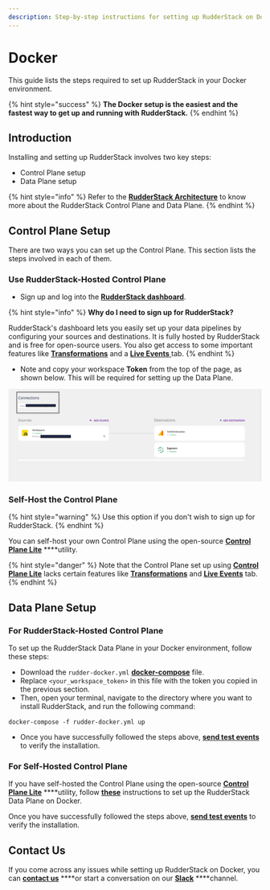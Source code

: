 ```yaml
---
description: Step-by-step instructions for setting up RudderStack on Docker.
---
```


# Docker

This guide lists the steps required to set up RudderStack in your Docker environment.

{% hint style="success" %}
**The Docker setup is the easiest and the fastest way to get up and running with RudderStack.**
{% endhint %}

## Introduction

Installing and setting up RudderStack involves two key steps:

* Control Plane setup
* Data Plane setup

{% hint style="info" %}
Refer to the [**RudderStack Architecture**](../rudderstack-architecture.md) to know more about the RudderStack Control Plane and Data Plane.
{% endhint %}

## Control Plane Setup

There are two ways you can set up the Control Plane. This section lists the steps involved in each of them.

### **Use RudderStack-Hosted Control Plane**

* Sign up and log into the [**RudderStack dashboard**](https://app.rudderlabs.com/signup).

{% hint style="info" %}
**Why do I need to sign up for RudderStack?** 

RudderStack's dashboard lets you easily set up your data pipelines by configuring your sources and destinations. It is fully hosted by RudderStack and is free for open-source users. You also get access to some important features like [**Transformations**](../../adding-a-new-user-transformation-in-rudderstack/) and a [**Live Events** ](../../user-guides/how-to-guides/live-destination-event-debugger.md)tab.
{% endhint %}

* Note and copy your workspace **Token** from the top of the page, as shown below. This will be required for setting up the Data Plane.

![](../../.gitbook/assets/screen-shot-2021-07-01-at-5.36.15-pm%20%283%29%20%283%29%20%282%29%20%283%29%20%283%29%20%283%29%20%283%29%20%283%29%20%281%29%20%281%29.png)

### Self-Host the Control Plane

{% hint style="warning" %}
Use this option if you don't wish to sign up for RudderStack.
{% endhint %}

You can self-host your own Control Plane using the open-source [**Control Plane Lite**](../control-plane-lite.md) ****utility.

{% hint style="danger" %}
Note that the Control Plane set up using [**Control Plane Lite**](../control-plane-lite.md) lacks certain features like [**Transformations**](../../adding-a-new-user-transformation-in-rudderstack/) and [**Live Events**](../../user-guides/how-to-guides/live-destination-event-debugger.md) tab.
{% endhint %}

## Data Plane Setup

### For **RudderStack-Hosted Control Plane**

To set up the RudderStack Data Plane in your Docker environment, follow these steps:

* Download the `rudder-docker.yml` [**docker-compose**](https://raw.githubusercontent.com/rudderlabs/rudder-server/master/rudder-docker.yml) file.
* Replace `<your_workspace_token>` in this file with the token you copied in the previous section.
* Then, open your terminal, navigate to the directory where you want to install RudderStack, and run the following command:

```text
docker-compose -f rudder-docker.yml up
```

* Once you have successfully followed the steps above, [**send test events**](sending-test-events.md) to verify the installation.

### For **Self-Hosted Control Plane**

If you have self-hosted the Control Plane using the open-source [**Control Plane Lite**](../control-plane-lite.md) ****utility, follow [**these**](https://docs.rudderstack.com/get-started/config-generator#docker) instructions to set up the RudderStack Data Plane on Docker. 

Once you have successfully followed the steps above, [**send test events**](sending-test-events.md) to verify the installation.

## Contact Us

If you come across any issues while setting up RudderStack on Docker, you can [**contact us**](mailto:%20docs@rudderstack.com) ****or start a conversation on our [**Slack**](https://rudderstack.com/join-rudderstack-slack-community) ****channel.

